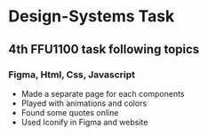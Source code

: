 # Design-Systems Task
## 4th FFU1100 task following topics

### Figma, Html, Css, Javascript
* Made a separate page for each components
* Played with animations and colors
* Found some quotes online
* Used Iconify in Figma and website
